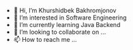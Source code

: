 - 👋 Hi, I’m Khurshidbek Bakhromjonov
- 👀 I’m interested in Software Engineering
- 🌱 I’m currently learning Java Backend
- 💞️ I’m looking to collaborate on ...
- 📫 How to reach me ...

<!---
bakhromjonovkh/bakhromjonovkh is a ✨ special ✨ repository because its `README.md` (this file) appears on your GitHub profile.
You can click the Preview link to take a look at your changes.
--->
